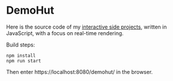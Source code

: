 # DemoHut

Here is the source code of my [interactive side projects](https://zj-li.gitee.io/demohut), written in JavaScript, with a focus on real-time rendering.

Build steps:

    npm install
    npm run start

Then enter https://localhost:8080/demohut/ in the browser.
